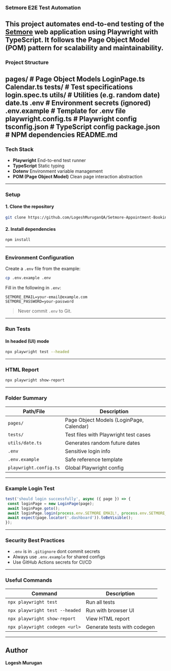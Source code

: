 ### Setmore E2E Test Automation
This project automates end-to-end testing of the [Setmore](https://www.setmore.com/) web
application using **Playwright** with **TypeScript**. It follows the **Page Object Model
(POM)** pattern for scalability and maintainability.
---
### Project Structure

pages/                      # Page Object Models
 LoginPage.ts
 Calendar.ts
tests/                      # Test specifications
 login.spec.ts
utils/                      # Utilities (e.g. random date)
 date.ts
.env                        # Environment secrets (ignored)
.env.example                # Template for .env file
playwright.config.ts        # Playwright config
tsconfig.json               # TypeScript config
package.json                # NPM dependencies
README.md
---
### Tech Stack
- **Playwright** End-to-end test runner
- **TypeScript** Static typing
- **Dotenv** Environment variable management
- **POM (Page Object Model)** Clean page interaction abstraction
---
### Setup
#### 1. Clone the repository
```bash
git clone https://github.com/LogeshMuruganQA/Setmore-Appointment-Booking-Test-Automation-Challenge.git
```
#### 2. Install dependencies
```bash
npm install
```
---
### Environment Configuration
Create a `.env` file from the example:
```bash
cp .env.example .env
```
Fill in the following in `.env`:
```env
SETMORE_EMAIL=your-email@example.com
SETMORE_PASSWORD=your-password
```
> Never commit `.env` to Git.
---
### Run Tests
#### In headed (UI) mode
```bash
npx playwright test --headed
```
---
### HTML Report
```bash
npx playwright show-report
```
---
### Folder Summary
| Path/File | Description |
|---------------------------|------------------------------------------|
| `pages/` | Page Object Models (LoginPage, Calendar) |
| `tests/` | Test files with Playwright test cases |
| `utils/date.ts` | Generates random future dates |
| `.env` | Sensitive login info |
| `.env.example` | Safe reference template |
| `playwright.config.ts` | Global Playwright config |
---
### Example Login Test
```ts
test('should login successfully', async ({ page }) => {
 const loginPage = new LoginPage(page);
 await loginPage.goto();
 await loginPage.login(process.env.SETMORE_EMAIL!, process.env.SETMORE_PASSWORD!);
 await expect(page.locator('.dashboard')).toBeVisible();
});
```
---
### Security Best Practices
- `.env` is in `.gitignore` dont commit secrets
- Always use `.env.example` for shared configs
- Use GitHub Actions secrets for CI/CD
---
### Useful Commands
| Command | Description |
|----------------------------------|-------------------------------------|
| `npx playwright test` | Run all tests |
| `npx playwright test --headed` | Run with browser UI |
| `npx playwright show-report` | View HTML report |
| `npx playwright codegen <url>` | Generate tests with codegen |
---
## Author
**Logesh Murugan**
